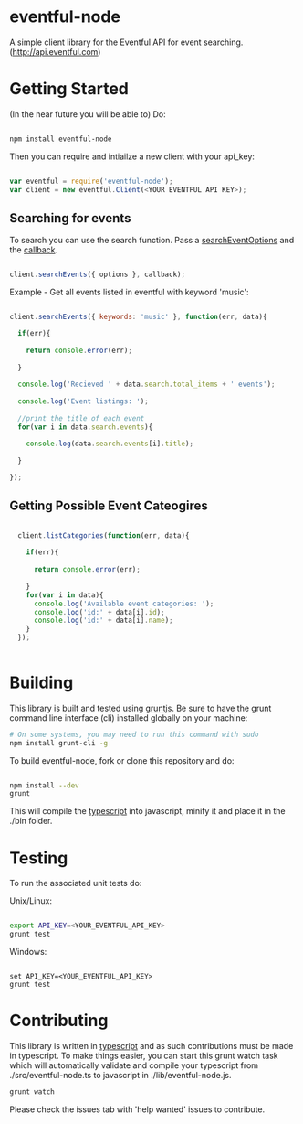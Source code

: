 eventful-node
=============

A simple client library for the Eventful API for event searching. (http://api.eventful.com)

# Getting Started

(In the near future you will be able to) Do:

```bash

npm install eventful-node

```

Then you can require and intiailze a new client with your api_key:

```js

var eventful = require('eventful-node');
var client = new eventful.Client(<YOUR EVENTFUL API KEY>);

```

## Searching for events

To search you can use the search function. Pass a [searchEventOptions](https://github.com/sedouard/eventful-node/blob/master/lib/eventful-node.d.ts) and the [callback](https://github.com/sedouard/eventful-node/blob/master/lib/eventful-node.d.ts).

```js

client.searchEvents({ options }, callback);

```

Example - Get all events listed in eventful with keyword 'music':

```js

client.searchEvents({ keywords: 'music' }, function(err, data){

  if(err){
  
    return console.error(err);
  
  }
  
  console.log('Recieved ' + data.search.total_items + ' events');
  
  console.log('Event listings: ');
  
  //print the title of each event
  for(var i in data.search.events){
  
    console.log(data.search.events[i].title);
  
  }

});

```

## Getting Possible Event Cateogires

```js
  
  client.listCategories(function(err, data){
    
    if(err){
    
      return console.error(err);
    
    }
    for(var i in data){
      console.log('Available event categories: ');
      console.log('id:' + data[i].id);
      console.log('id:' + data[i].name);
    }
  });
  
```

# Building

This library is built and tested using [gruntjs](http://gruntjs.com). Be sure to have the grunt command line interface (cli) installed globally on your machine:

```bash
# On some systems, you may need to run this command with sudo
npm install grunt-cli -g
```

To build eventful-node, fork or clone this repository and do:

```bash

npm install --dev
grunt

```

This will compile the [typescript](http://typescriptlang.org) into javascript, minify it and place it in the ./bin folder.

# Testing

To run the associated unit tests do:

Unix/Linux:

```bash

export API_KEY=<YOUR_EVENTFUL_API_KEY>
grunt test

```

Windows:

```batch

set API_KEY=<YOUR_EVENTFUL_API_KEY>
grunt test

```

# Contributing

This library is written in [typescript](http://typescriptlang.org) and as such contributions must be made in typescript. To make things easier, you can start this grunt watch task which will automatically validate and compile your typescript from ./src/eventful-node.ts to javascript in ./lib/eventful-node.js.


```bash
grunt watch
```

Please check the issues tab with 'help wanted' issues to contribute.

